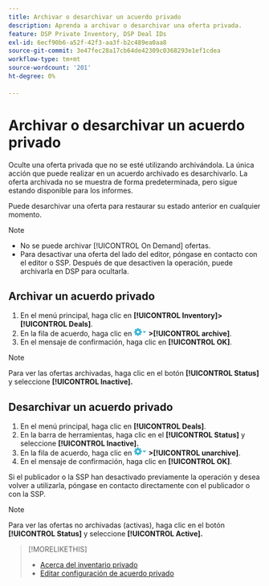 ```yaml
---
title: Archivar o desarchivar un acuerdo privado
description: Aprenda a archivar o desarchivar una oferta privada.
feature: DSP Private Inventory, DSP Deal IDs
exl-id: 6ecf90b6-a52f-42f3-aa3f-b2c489ea0aa8
source-git-commit: 3e47fec28a17cb64de42309c0368293e1ef1cdea
workflow-type: tm+mt
source-wordcount: '201'
ht-degree: 0%

---
```


# Archivar o desarchivar un acuerdo privado

Oculte una oferta privada que no se esté utilizando archivándola. La única acción que puede realizar en un acuerdo archivado es desarchivarlo. La oferta archivada no se muestra de forma predeterminada, pero sigue estando disponible para los informes.

Puede desarchivar una oferta para restaurar su estado anterior en cualquier momento.

>[!NOTE]
>
>* No se puede archivar [!UICONTROL On Demand] ofertas.
>* Para desactivar una oferta del lado del editor, póngase en contacto con el editor o SSP. Después de que desactiven la operación, puede archivarla en DSP para ocultarla.


## Archivar un acuerdo privado

1. En el menú principal, haga clic en **[!UICONTROL Inventory]>[!UICONTROL Deals]**.
1. En la fila de acuerdo, haga clic en ![Menú Opciones](/help/dsp/assets/options-menu.png) **>[!UICONTROL archive]**.
1. En el mensaje de confirmación, haga clic en **[!UICONTROL OK]**.

>[!NOTE]
>
>Para ver las ofertas archivadas, haga clic en el botón **[!UICONTROL Status]** y seleccione **[!UICONTROL Inactive].**

## Desarchivar un acuerdo privado

1. En el menú principal, haga clic en **[!UICONTROL Deals]**.
1. En la barra de herramientas, haga clic en el **[!UICONTROL Status]** y seleccione **[!UICONTROL Inactive].**
1. En la fila de acuerdo, haga clic en  ![Menú Opciones](/help/dsp/assets/options-menu.png) **>[!UICONTROL unarchive]**.
1. En el mensaje de confirmación, haga clic en **[!UICONTROL OK]**.

Si el publicador o la SSP han desactivado previamente la operación y desea volver a utilizarla, póngase en contacto directamente con el publicador o con la SSP.

>[!NOTE]
>
>Para ver las ofertas no archivadas (activas), haga clic en el botón **[!UICONTROL Status]** y seleccione **[!UICONTROL Active].**

>[!MORELIKETHIS]
>
>* [Acerca del inventario privado](private-inventory-about.md)
>* [Editar configuración de acuerdo privado](/help/dsp/inventory/deal-id-edit.md)

